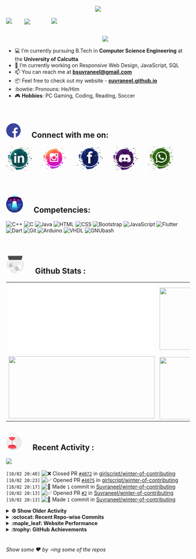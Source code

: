 <!--
[![Header](https://raw.githubusercontent.com/Suvraneel/Suvraneel/master/res/Github%20readme%20Header.png "Portfolio Website")]
(https://suvraneel.github.io/)
-->
<p align="center">
<img src="https://profile-counter.glitch.me/{Suvraneel}/count.svg"></p>

<p>
  <a href=https://open.spotify.com/user/4bio4arq8izb9sba4ly6al54v>
   <img align="right" src="https://spotify-diablo.vercel.app/api/spotify" height=auto width="380">
  </a>
  <img align="center" src="https://readme-typing-svg.herokuapp.com?font=Playfair+Display&color=F70000&size=30&center=true&vCenter=true&multiline=true&weight=100&height=100&width=220&lines=Hey+there%2C;I'm+Suvraneel+!">
  <img align="left" src="https://media.tenor.com/images/043986fe5f470eeb6d86515e6cda30fe/tenor.gif" width="50">
</p>
<br>
<a href="https://suvraneel.github.io" target="_blank"><img align='right' src="https://raw.githubusercontent.com/Suvraneel/Suvraneel/master/res/readme_banner.gif" width="240" height="auto"></a>
<br>

- :computer: I’m currently pursuing B.Tech in **Computer Science Engineering** at the **University of Calcutta**
- :crystal_ball: I’m currently working on Responsive Web Design, JavaScript, SQL
- :mailbox: You can reach me at **bsuvraneel@gmail.com**
- :package: Feel free to check out my website - [**suvraneel.github.io**](https://suvraneel.github.io/)
- :bowtie: Pronouns: He/Him
- :video_game: **Hobbies**: PC Gaming, Coding, Reading, Soccer

<br>
<h2 align=left>
<img src="https://raw.githubusercontent.com/Suvraneel/Suvraneel/master/res/social.gif" height="40" width= auto>
&nbsp;&nbsp;&nbsp;&nbsp;
Connect with me on:
<br></h2>

<p>
<a href="https://www.linkedin.com/in/suvraneel-bhuin" target="_blank">
<img src="https://raw.githubusercontent.com/Suvraneel/Suvraneel/master/res/in.png" height="70" width= auto></a>
&nbsp;&nbsp;&nbsp;&nbsp;&nbsp;
<a href="https://www.instagram.com/el_diablo_suvraneel" target="_blank">
<img src="https://github.com/Suvraneel/Suvraneel/blob/master/res/ig.png" height="70" width= auto></a>
&nbsp;&nbsp;&nbsp;&nbsp;&nbsp;
<!--<a href="https://github.com/Suvraneel" target="_blank">
<img src="https://raw.githubusercontent.com/Suvraneel/Suvraneel/master/res/github.png" height="35" width= auto></a>
&nbsp;&nbsp;&nbsp;&nbsp;&nbsp;-->
<a href="https://www.facebook.com/suvraneel.bhuin" target="_blank">
<img src="https://raw.githubusercontent.com/Suvraneel/Suvraneel/master/res/fb.png" height="70" width= auto></a>
&nbsp;&nbsp;&nbsp;&nbsp;&nbsp;
<a href="https://discord.com/users/851345743935045652/" id="discord">
<img src="https://raw.githubusercontent.com/Suvraneel/Suvraneel/master/res/dc.jpg" height="70" width= auto></a>
&nbsp;&nbsp;&nbsp;&nbsp;&nbsp;
<a href="https://api.whatsapp.com/send?phone=917001967224&text=Hi!%20Suvraneel!!" id="whatsapp">
<img src="https://raw.githubusercontent.com/Suvraneel/Suvraneel/master/res/wp.png" height="70" width= auto></a>
</p>

<!-- Attribution: "Icon made by Freepik from www.flaticon.com"-->
<!--
- **Gmail**: &nbsp;&nbsp;&nbsp;&nbsp;&nbsp;&nbsp;&nbsp;&nbsp;&nbsp;&nbsp;&nbsp;&nbsp; bsuvraneel@gmail.com
- **LinkedIn**: &nbsp;&nbsp;&nbsp;&nbsp;&nbsp;&nbsp;&nbsp;&nbsp; https://www.linkedin.com/in/suvraneel-bhuin/
- **Facebook**: &nbsp;&nbsp;&nbsp;&nbsp;&nbsp;&nbsp; https://www.facebook.com/suvraneel.bhuin
- **Instagram**: &nbsp;&nbsp;&nbsp;&nbsp;&nbsp; https://www.instagram.com/el_diablo_suvraneel
- **Discord**: &nbsp;&nbsp;&nbsp;&nbsp;&nbsp;&nbsp;&nbsp;&nbsp;&nbsp; https://discord.com/users/851345743935045652/
- **WhatsApp**: &nbsp;&nbsp;&nbsp; [+91 7001967224](https://api.whatsapp.com/send?phone=917001967224&text=Hi!%20Suvraneel!!)
-->

<br>
<h2 align=left>
<img src="https://raw.githubusercontent.com/Suvraneel/Suvraneel/master/res/ufo.gif" height="50" width= auto>
&nbsp;&nbsp;&nbsp;&nbsp;
Competencies:
<br></h2>

![C++](https://img.shields.io/badge/CPP-blue?style=for-the-badge&logo=cplusplus&labelColor=006199)
![C](https://img.shields.io/badge/C-black?style=for-the-badge&logo=c&labelColor=black&color=404040)
![Java](https://img.shields.io/badge/Java-orange?style=for-the-badge&logo=java&labelColor=e65c00&color=FE7D37)
![HTML](https://img.shields.io/badge/HTML5-black?style=for-the-badge&logo=html5&labelColor=black&color=red)
![CSS](https://img.shields.io/badge/CSS3-blue?style=for-the-badge&logo=css3&labelColor=006199)
![Bootstrap](https://img.shields.io/badge/Bootstrap-purple?style=for-the-badge&logo=bootstrap&labelColor=black&color=7952B3)
![JavaScript](https://img.shields.io/badge/Javascript-yellow?style=for-the-badge&logo=javascript&labelColor=black&color=DFA200)
![Flutter](https://img.shields.io/badge/Flutter-blue?style=for-the-badge&logo=flutter&labelColor=0a97c2&color=0dbdf2)
![Dart](https://img.shields.io/badge/Dart-blue?style=for-the-badge&logo=dart&labelColor=1f7a7a&color=2eb8b8)
![Git](https://img.shields.io/badge/Git-red?style=for-the-badge&logo=git&labelColor=black&color=red)
![Arduino](https://img.shields.io/badge/Arduino-blue?style=for-the-badge&logo=arduino&labelColor=black&color=00979D)
![VHDL](https://img.shields.io/badge/VHDL-red?style=for-the-badge&logo=xilinx&labelColor=cc0000&color=ff4d4d)
![GNUbash](https://img.shields.io/badge/GNU_Bash-blue?style=for-the-badge&logo=gnubash&labelColor=black&color=4EAA25)

<br>
<h2 align=left>
<img src="https://raw.githubusercontent.com/Suvraneel/Suvraneel/master/res/laptop.gif" height="50" width= auto>
&nbsp;&nbsp;&nbsp;&nbsp;
Github Stats :
<br></h2>

<table>
  <tr>
    <td align="center">
      <img alt="" width="400" src="https://github.com/Suvraneel/Suvraneel/blob/master/metrics.plugin.isocalendar.svg">
    </td>
    <td align="center">
        <img align="right" src ="https://github-readme-stats.vercel.app/api/top-langs/?username=suvraneel&layout=compact&hide_border=true&theme=vision-friendly-dark&langs_count=10&hide=jupyter%20notebook,tex,php" height="170px" width="360px">
    </td>
  </tr>
  <tr>
    <td align="center">
      <img alt="" width="400" src="https://github-readme-stats.vercel.app/api?username=suvraneel&show_icons=true&theme=vision-friendly-dark&hide_border=true" width="360px" height="170px" >
    </td>
    <td align="center">
        <img align="right" src ="https://github-readme-streak-stats.herokuapp.com?user=suvraneel&theme=vision-friendly-dark&hide_border=true" width="360px" height="170px">
    </td>
  </tr>
</table>

<!--
  <img align="left" src="https://github.com/lowlighter/lowlighter/blob/master/metrics.plugin.isocalendar.svg" width="300" height="180">
  <img align="right" src ="https://github-readme-stats.vercel.app/api/top-langs/?username=suvraneel&layout=compact&hide_border=true&theme=vision-friendly-dark&langs_count=10&hide=jupyter%20notebook,tex,php" width="300" height="180">
  <img align="left" src = "https://github-readme-stats.vercel.app/api?username=suvraneel&show_icons=true&theme=vision-friendly-dark&hide_border=true" width="300" height="180">
  <img align="right" src = "https://github-readme-streak-stats.herokuapp.com?user=suvraneel&theme=vision-friendly-dark&hide_border=true" width="300" height="180">
-->

<h2 align="left">
<img src="https://raw.githubusercontent.com/Suvraneel/Suvraneel/master/res/hourglass1.gif" height="50" width= auto>
&nbsp;&nbsp;&nbsp;&nbsp;
Recent Activity :
<br></h2>

<img src="https://activity-graph.herokuapp.com/graph?username=Suvraneel&bg_color=000000&line=ffb812&area=true&color=8135fc&hide_border=true&hide_title=true">

<!--START_SECTION:activity-->
`[10/02 20:40]` <img alt="❌" src="https://github.com/cheesits456/github-activity-readme/raw/master/icons/pr-close.png" align="top" height="18"> Closed PR [`#4072`](https://github.com//girlscript/winter-of-contributing/pull/4072 'Update: Code highlighting') in [girlscript/winter-of-contributing](https://github.com/girlscript/winter-of-contributing)  
`[10/02 20:23]` <img alt="✅" src="https://github.com/cheesits456/github-activity-readme/raw/master/icons/pr-open.png" align="top" height="18"> Opened PR [`#4075`](https://github.com//girlscript/winter-of-contributing/pull/4075 'HacktoberFest is here...') in [girlscript/winter-of-contributing](https://github.com/girlscript/winter-of-contributing)  
`[10/02 20:17]` <img alt="📝" src="https://github.com/cheesits456/github-activity-readme/raw/master/icons/commit.png" align="top" height="18"> Made `1` commit in [Suvraneel/winter-of-contributing](https://github.com/Suvraneel/winter-of-contributing)  
`[10/02 20:13]` <img alt="✅" src="https://github.com/cheesits456/github-activity-readme/raw/master/icons/pr-open.png" align="top" height="18"> Opened PR [`#2`](https://github.com//Suvraneel/winter-of-contributing/pull/2 'Update readme.md') in [Suvraneel/winter-of-contributing](https://github.com/Suvraneel/winter-of-contributing)  
`[10/02 20:13]` <img alt="📝" src="https://github.com/cheesits456/github-activity-readme/raw/master/icons/commit.png" align="top" height="18"> Made `1` commit in [Suvraneel/winter-of-contributing](https://github.com/Suvraneel/winter-of-contributing)  

<details><summary><b> ⚙️ Show Older Activity</b></summary>

`[10/02 20:13]` <img alt="📂" src="https://github.com/cheesits456/github-activity-readme/raw/master/icons/create-branch.png" align="top" height="18"> Created branch [`new`](https://github.com/Suvraneel/winter-of-contributing/tree/new) in [Suvraneel/winter-of-contributing](https://github.com/Suvraneel/winter-of-contributing)  
`[10/02 20:10]` <img alt="📝" src="https://github.com/cheesits456/github-activity-readme/raw/master/icons/commit.png" align="top" height="18"> Made `346` commits in [Suvraneel/winter-of-contributing](https://github.com/Suvraneel/winter-of-contributing)  
`[10/02 19:28]` <img alt="🔍" src="https://github.com/cheesits456/github-activity-readme/raw/master/icons/review.png" align="top" height="18"> Reviewed [`#2680`](https://github.com//girlscript/winter-of-contributing/pull/2680 'C_cpp: Dynamic memory allocation') in [girlscript/winter-of-contributing](https://github.com/girlscript/winter-of-contributing)  
`[10/02 19:28]` <img alt="🔍" src="https://github.com/cheesits456/github-activity-readme/raw/master/icons/review.png" align="top" height="18"> Reviewed [`#2680`](https://github.com//girlscript/winter-of-contributing/pull/2680 'C_cpp: Dynamic memory allocation') in [girlscript/winter-of-contributing](https://github.com/girlscript/winter-of-contributing)  
`[10/02 16:41]` <img alt="📝" src="https://github.com/cheesits456/github-activity-readme/raw/master/icons/commit.png" align="top" height="18"> Made `35` commits in [girlscript/winter-of-contributing](https://github.com/girlscript/winter-of-contributing)  
`[10/02 16:41]` <img alt="🎉" src="https://github.com/cheesits456/github-activity-readme/raw/master/icons/merge.png" align="top" height="18"> Merged PR [`#2073`](https://github.com//girlscript/winter-of-contributing/pull/2073 'Stack NGR problem') in [girlscript/winter-of-contributing](https://github.com/girlscript/winter-of-contributing)  
`[10/02 16:41]` <img alt="🗣" src="https://github.com/cheesits456/github-activity-readme/raw/master/icons/comment.png" align="top" height="18"> Commented on [`#2073`](https://github.com//girlscript/winter-of-contributing/issues/2073 'Stack NGR problem') in [girlscript/winter-of-contributing](https://github.com/girlscript/winter-of-contributing)  
`[10/02 16:40]` <img alt="📝" src="https://github.com/cheesits456/github-activity-readme/raw/master/icons/commit.png" align="top" height="18"> Made `1` commit in [keshav12122000/winter-of-contributing](https://github.com/keshav12122000/winter-of-contributing)  
`[10/02 16:09]` <img alt="📝" src="https://github.com/cheesits456/github-activity-readme/raw/master/icons/commit.png" align="top" height="18"> Made `4` commits in [girlscript/winter-of-contributing](https://github.com/girlscript/winter-of-contributing)  
`[10/02 16:09]` <img alt="🎉" src="https://github.com/cheesits456/github-activity-readme/raw/master/icons/merge.png" align="top" height="18"> Merged PR [`#4027`](https://github.com//girlscript/winter-of-contributing/pull/4027 'C_CPP : Encryption and Decryption in C++') in [girlscript/winter-of-contributing](https://github.com/girlscript/winter-of-contributing)  
`[10/02 16:09]` <img alt="🗣" src="https://github.com/cheesits456/github-activity-readme/raw/master/icons/comment.png" align="top" height="18"> Commented on [`#4027`](https://github.com//girlscript/winter-of-contributing/issues/4027 'C_CPP : Encryption and Decryption in C++') in [girlscript/winter-of-contributing](https://github.com/girlscript/winter-of-contributing)  
`[10/02 16:03]` <img alt="🗣" src="https://github.com/cheesits456/github-activity-readme/raw/master/icons/comment.png" align="top" height="18"> Commented on [`#3877`](https://github.com//girlscript/winter-of-contributing/issues/3877 'C/CPP  : Nested Loops documentation') in [girlscript/winter-of-contributing](https://github.com/girlscript/winter-of-contributing)  
`[10/02 16:02]` <img alt="🔍" src="https://github.com/cheesits456/github-activity-readme/raw/master/icons/review.png" align="top" height="18"> Reviewed [`#3877`](https://github.com//girlscript/winter-of-contributing/pull/3877 'C/CPP  : Nested Loops documentation') in [girlscript/winter-of-contributing](https://github.com/girlscript/winter-of-contributing)  
`[10/02 15:56]` <img alt="🎉" src="https://github.com/cheesits456/github-activity-readme/raw/master/icons/merge.png" align="top" height="18"> Merged PR [`#3769`](https://github.com//girlscript/winter-of-contributing/pull/3769 'Reverse the Singly Linked List') in [girlscript/winter-of-contributing](https://github.com/girlscript/winter-of-contributing)  
`[10/02 15:56]` <img alt="📝" src="https://github.com/cheesits456/github-activity-readme/raw/master/icons/commit.png" align="top" height="18"> Made `10` commits in [girlscript/winter-of-contributing](https://github.com/girlscript/winter-of-contributing)  
`[10/02 15:56]` <img alt="🗣" src="https://github.com/cheesits456/github-activity-readme/raw/master/icons/comment.png" align="top" height="18"> Commented on [`#3769`](https://github.com//girlscript/winter-of-contributing/issues/3769 'Reverse the Singly Linked List') in [girlscript/winter-of-contributing](https://github.com/girlscript/winter-of-contributing)  
`[10/02 15:51]` <img alt="🔍" src="https://github.com/cheesits456/github-activity-readme/raw/master/icons/review.png" align="top" height="18"> Reviewed [`#3769`](https://github.com//girlscript/winter-of-contributing/pull/3769 'Reverse the Singly Linked List') in [girlscript/winter-of-contributing](https://github.com/girlscript/winter-of-contributing)  
`[10/02 15:51]` <img alt="🔍" src="https://github.com/cheesits456/github-activity-readme/raw/master/icons/review.png" align="top" height="18"> Reviewed [`#3769`](https://github.com//girlscript/winter-of-contributing/pull/3769 'Reverse the Singly Linked List') in [girlscript/winter-of-contributing](https://github.com/girlscript/winter-of-contributing)  
`[10/02 15:47]` <img alt="🗣" src="https://github.com/cheesits456/github-activity-readme/raw/master/icons/comment.png" align="top" height="18"> Commented on [`#3977`](https://github.com//girlscript/winter-of-contributing/issues/3977 'C/cpp') in [girlscript/winter-of-contributing](https://github.com/girlscript/winter-of-contributing)  
`[10/02 15:43]` <img alt="🗣" src="https://github.com/cheesits456/github-activity-readme/raw/master/icons/comment.png" align="top" height="18"> Commented on [`#2073`](https://github.com//girlscript/winter-of-contributing/issues/2073 'Stack NGR problem') in [girlscript/winter-of-contributing](https://github.com/girlscript/winter-of-contributing)  
`[10/02 15:39]` <img alt="📝" src="https://github.com/cheesits456/github-activity-readme/raw/master/icons/commit.png" align="top" height="18"> Made `10` commits in [keshav12122000/winter-of-contributing](https://github.com/keshav12122000/winter-of-contributing)  
`[10/02 14:36]` <img alt="❌" src="https://github.com/cheesits456/github-activity-readme/raw/master/icons/pr-close.png" align="top" height="18"> Closed PR [`#3989`](https://github.com//girlscript/winter-of-contributing/pull/3989 'Added binary search documentation') in [girlscript/winter-of-contributing](https://github.com/girlscript/winter-of-contributing)  
`[10/02 14:33]` <img alt="🗣" src="https://github.com/cheesits456/github-activity-readme/raw/master/icons/comment.png" align="top" height="18"> Commented on [`#3993`](https://github.com//girlscript/winter-of-contributing/issues/3993 'Vectors_cpp') in [girlscript/winter-of-contributing](https://github.com/girlscript/winter-of-contributing)  
`[10/02 14:33]` <img alt="❌" src="https://github.com/cheesits456/github-activity-readme/raw/master/icons/pr-close.png" align="top" height="18"> Closed PR [`#3993`](https://github.com//girlscript/winter-of-contributing/pull/3993 'Vectors_cpp') in [girlscript/winter-of-contributing](https://github.com/girlscript/winter-of-contributing)  
`[10/02 14:26]` <img alt="🗣" src="https://github.com/cheesits456/github-activity-readme/raw/master/icons/comment.png" align="top" height="18"> Commented on [`#3841`](https://github.com//girlscript/winter-of-contributing/issues/3841 'Introduction to Operating System ') in [girlscript/winter-of-contributing](https://github.com/girlscript/winter-of-contributing)  
`[10/02 14:25]` <img alt="🔍" src="https://github.com/cheesits456/github-activity-readme/raw/master/icons/review.png" align="top" height="18"> Reviewed [`#3841`](https://github.com//girlscript/winter-of-contributing/pull/3841 'Introduction to Operating System ') in [girlscript/winter-of-contributing](https://github.com/girlscript/winter-of-contributing)  
`[10/02 14:25]` <img alt="🔍" src="https://github.com/cheesits456/github-activity-readme/raw/master/icons/review.png" align="top" height="18"> Reviewed [`#3841`](https://github.com//girlscript/winter-of-contributing/pull/3841 'Introduction to Operating System ') in [girlscript/winter-of-contributing](https://github.com/girlscript/winter-of-contributing)  
`[10/02 13:19]` <img alt="🗣" src="https://github.com/cheesits456/github-activity-readme/raw/master/icons/comment.png" align="top" height="18"> Commented on [`#3841`](https://github.com//girlscript/winter-of-contributing/issues/3841 'Introduction to Operating System ') in [girlscript/winter-of-contributing](https://github.com/girlscript/winter-of-contributing)  
`[10/02 13:10]` <img alt="📝" src="https://github.com/cheesits456/github-activity-readme/raw/master/icons/commit.png" align="top" height="18"> Made `1` commit in [girlscript/winter-of-contributing](https://github.com/girlscript/winter-of-contributing)  
`[10/02 13:00]` <img alt="🔍" src="https://github.com/cheesits456/github-activity-readme/raw/master/icons/review.png" align="top" height="18"> Reviewed [`#3933`](https://github.com//girlscript/winter-of-contributing/pull/3933 'Create Maximum_Subarray_Problem.md') in [girlscript/winter-of-contributing](https://github.com/girlscript/winter-of-contributing)  
`[10/02 12:58]` <img alt="🔍" src="https://github.com/cheesits456/github-activity-readme/raw/master/icons/review.png" align="top" height="18"> Reviewed [`#3933`](https://github.com//girlscript/winter-of-contributing/pull/3933 'Create Maximum_Subarray_Problem.md') in [girlscript/winter-of-contributing](https://github.com/girlscript/winter-of-contributing)  
`[10/02 12:57]` <img alt="📝" src="https://github.com/cheesits456/github-activity-readme/raw/master/icons/commit.png" align="top" height="18"> Made `1` commit in [twi05/winter-of-contributing](https://github.com/twi05/winter-of-contributing)  
`[10/02 11:23]` <img alt="🔍" src="https://github.com/cheesits456/github-activity-readme/raw/master/icons/review.png" align="top" height="18"> Reviewed [`#3926`](https://github.com//girlscript/winter-of-contributing/pull/3926 'C_CPP: File Management/Handling') in [girlscript/winter-of-contributing](https://github.com/girlscript/winter-of-contributing)  
`[10/02 11:23]` <img alt="🔍" src="https://github.com/cheesits456/github-activity-readme/raw/master/icons/review.png" align="top" height="18"> Reviewed [`#3926`](https://github.com//girlscript/winter-of-contributing/pull/3926 'C_CPP: File Management/Handling') in [girlscript/winter-of-contributing](https://github.com/girlscript/winter-of-contributing)  
`[10/02 11:16]` <img alt="🔍" src="https://github.com/cheesits456/github-activity-readme/raw/master/icons/review.png" align="top" height="18"> Reviewed [`#3767`](https://github.com//girlscript/winter-of-contributing/pull/3767 'C/CPP : Implementation of stack using queue') in [girlscript/winter-of-contributing](https://github.com/girlscript/winter-of-contributing)  
`[10/02 11:16]` <img alt="🔍" src="https://github.com/cheesits456/github-activity-readme/raw/master/icons/review.png" align="top" height="18"> Reviewed [`#3767`](https://github.com//girlscript/winter-of-contributing/pull/3767 'C/CPP : Implementation of stack using queue') in [girlscript/winter-of-contributing](https://github.com/girlscript/winter-of-contributing)  
`[10/02 11:16]` <img alt="🔍" src="https://github.com/cheesits456/github-activity-readme/raw/master/icons/review.png" align="top" height="18"> Reviewed [`#3767`](https://github.com//girlscript/winter-of-contributing/pull/3767 'C/CPP : Implementation of stack using queue') in [girlscript/winter-of-contributing](https://github.com/girlscript/winter-of-contributing)  
`[10/02 11:15]` <img alt="🔍" src="https://github.com/cheesits456/github-activity-readme/raw/master/icons/review.png" align="top" height="18"> Reviewed [`#3767`](https://github.com//girlscript/winter-of-contributing/pull/3767 'C/CPP : Implementation of stack using queue') in [girlscript/winter-of-contributing](https://github.com/girlscript/winter-of-contributing)  
`[10/02 11:15]` <img alt="🔍" src="https://github.com/cheesits456/github-activity-readme/raw/master/icons/review.png" align="top" height="18"> Reviewed [`#3767`](https://github.com//girlscript/winter-of-contributing/pull/3767 'C/CPP : Implementation of stack using queue') in [girlscript/winter-of-contributing](https://github.com/girlscript/winter-of-contributing)  
`[10/02 11:12]` <img alt="🗣" src="https://github.com/cheesits456/github-activity-readme/raw/master/icons/comment.png" align="top" height="18"> Commented on [`#3399`](https://github.com//girlscript/winter-of-contributing/issues/3399 ' Simple ATM Bank in C') in [girlscript/winter-of-contributing](https://github.com/girlscript/winter-of-contributing)  
`[10/02 11:07]` <img alt="📝" src="https://github.com/cheesits456/github-activity-readme/raw/master/icons/commit.png" align="top" height="18"> Made `3` commits in [girlscript/winter-of-contributing](https://github.com/girlscript/winter-of-contributing)  
`[10/02 11:07]` <img alt="🎉" src="https://github.com/cheesits456/github-activity-readme/raw/master/icons/merge.png" align="top" height="18"> Merged PR [`#3412`](https://github.com//girlscript/winter-of-contributing/pull/3412 'SUPERBALL GAME IN C') in [girlscript/winter-of-contributing](https://github.com/girlscript/winter-of-contributing)  
`[10/02 11:07]` <img alt="🗣" src="https://github.com/cheesits456/github-activity-readme/raw/master/icons/comment.png" align="top" height="18"> Commented on [`#3412`](https://github.com//girlscript/winter-of-contributing/issues/3412 'SUPERBALL GAME IN C') in [girlscript/winter-of-contributing](https://github.com/girlscript/winter-of-contributing)  
`[10/02 11:03]` <img alt="🔍" src="https://github.com/cheesits456/github-activity-readme/raw/master/icons/review.png" align="top" height="18"> Reviewed [`#3923`](https://github.com//girlscript/winter-of-contributing/pull/3923 'C_CPP: Introduction to C') in [girlscript/winter-of-contributing](https://github.com/girlscript/winter-of-contributing)  
`[10/02 11:02]` <img alt="🔍" src="https://github.com/cheesits456/github-activity-readme/raw/master/icons/review.png" align="top" height="18"> Reviewed [`#3923`](https://github.com//girlscript/winter-of-contributing/pull/3923 'C_CPP: Introduction to C') in [girlscript/winter-of-contributing](https://github.com/girlscript/winter-of-contributing)  
`[10/02 11:02]` <img alt="🔍" src="https://github.com/cheesits456/github-activity-readme/raw/master/icons/review.png" align="top" height="18"> Reviewed [`#3923`](https://github.com//girlscript/winter-of-contributing/pull/3923 'C_CPP: Introduction to C') in [girlscript/winter-of-contributing](https://github.com/girlscript/winter-of-contributing)  
`[10/02 11:00]` <img alt="📝" src="https://github.com/cheesits456/github-activity-readme/raw/master/icons/commit.png" align="top" height="18"> Made `1` commit in [girlscript/winter-of-contributing](https://github.com/girlscript/winter-of-contributing)  
`[10/02 10:52]` <img alt="🔍" src="https://github.com/cheesits456/github-activity-readme/raw/master/icons/review.png" align="top" height="18"> Reviewed [`#2073`](https://github.com//girlscript/winter-of-contributing/pull/2073 'Stack NGR problem') in [girlscript/winter-of-contributing](https://github.com/girlscript/winter-of-contributing)  
`[10/02 10:52]` <img alt="🔍" src="https://github.com/cheesits456/github-activity-readme/raw/master/icons/review.png" align="top" height="18"> Reviewed [`#2073`](https://github.com//girlscript/winter-of-contributing/pull/2073 'Stack NGR problem') in [girlscript/winter-of-contributing](https://github.com/girlscript/winter-of-contributing)  
`[10/01 17:50]` <img alt="❗️" src="https://github.com/cheesits456/github-activity-readme/raw/master/icons/issue.png" align="top" height="18"> Closed issue [`#3787`](https://github.com//girlscript/winter-of-contributing/issues/3787 'C/CPP  Merge Sort ') in [girlscript/winter-of-contributing](https://github.com/girlscript/winter-of-contributing)  
`[10/01 17:50]` <img alt="🗣" src="https://github.com/cheesits456/github-activity-readme/raw/master/icons/comment.png" align="top" height="18"> Commented on [`#3787`](https://github.com//girlscript/winter-of-contributing/issues/3787 'C/CPP  Merge Sort ') in [girlscript/winter-of-contributing](https://github.com/girlscript/winter-of-contributing)  
`[10/01 15:18]` <img alt="❗️" src="https://github.com/cheesits456/github-activity-readme/raw/master/icons/issue.png" align="top" height="18"> Opened issue [`#3856`](https://github.com//girlscript/winter-of-contributing/issues/3856 'C_CPP Operating System - Page Replacement Algorithms') in [girlscript/winter-of-contributing](https://github.com/girlscript/winter-of-contributing)  
`[10/01 15:15]` <img alt="❗️" src="https://github.com/cheesits456/github-activity-readme/raw/master/icons/issue.png" align="top" height="18"> Opened issue [`#3855`](https://github.com//girlscript/winter-of-contributing/issues/3855 'C_CPP_Operating System- CPU Scheduling Algorithms') in [girlscript/winter-of-contributing](https://github.com/girlscript/winter-of-contributing)  
`[10/01 13:44]` <img alt="❌" src="https://github.com/cheesits456/github-activity-readme/raw/master/icons/pr-close.png" align="top" height="18"> Closed PR [`#2069`](https://github.com//girlscript/winter-of-contributing/pull/2069 'Add files via upload') in [girlscript/winter-of-contributing](https://github.com/girlscript/winter-of-contributing)  
`[10/01 09:47]` <img alt="❗️" src="https://github.com/cheesits456/github-activity-readme/raw/master/icons/issue.png" align="top" height="18"> Closed issue [`#3690`](https://github.com//girlscript/winter-of-contributing/issues/3690 'Heap Sort ') in [girlscript/winter-of-contributing](https://github.com/girlscript/winter-of-contributing)  
`[10/01 09:47]` <img alt="🗣" src="https://github.com/cheesits456/github-activity-readme/raw/master/icons/comment.png" align="top" height="18"> Commented on [`#3690`](https://github.com//girlscript/winter-of-contributing/issues/3690 'Heap Sort ') in [girlscript/winter-of-contributing](https://github.com/girlscript/winter-of-contributing)  
`[10/01 07:30]` <img alt="❌" src="https://github.com/cheesits456/github-activity-readme/raw/master/icons/pr-close.png" align="top" height="18"> Closed PR [`#3782`](https://github.com//girlscript/winter-of-contributing/pull/3782 'Added a BINARY SEARCH file') in [girlscript/winter-of-contributing](https://github.com/girlscript/winter-of-contributing)  
`[10/01 07:30]` <img alt="❗️" src="https://github.com/cheesits456/github-activity-readme/raw/master/icons/issue.png" align="top" height="18"> Closed issue [`#3781`](https://github.com//girlscript/winter-of-contributing/issues/3781 'BINARY SEARCH ') in [girlscript/winter-of-contributing](https://github.com/girlscript/winter-of-contributing)  
`[10/01 07:28]` <img alt="🗣" src="https://github.com/cheesits456/github-activity-readme/raw/master/icons/comment.png" align="top" height="18"> Commented on [`#1145`](https://github.com//girlscript/winter-of-contributing/issues/1145 'C_CPP : Linear and Binary Search Documentation') in [girlscript/winter-of-contributing](https://github.com/girlscript/winter-of-contributing)  
`[10/01 02:59]` <img alt="🔍" src="https://github.com/cheesits456/github-activity-readme/raw/master/icons/review.png" align="top" height="18"> Reviewed [`#16`](https://github.com//girlscript/winter-of-contributing/pull/16 'docs: embedded banner in README.md') in [girlscript/winter-of-contributing](https://github.com/girlscript/winter-of-contributing)  
`[09/30 14:32]` <img alt="🗣" src="https://github.com/cheesits456/github-activity-readme/raw/master/icons/comment.png" align="top" height="18"> Commented on [`#3394`](https://github.com//girlscript/winter-of-contributing/issues/3394 'INPUT AND OUTPUT OPERATIONS IN C') in [girlscript/winter-of-contributing](https://github.com/girlscript/winter-of-contributing)  
`[09/30 14:32]` <img alt="📝" src="https://github.com/cheesits456/github-activity-readme/raw/master/icons/commit.png" align="top" height="18"> Made `3` commits in [girlscript/winter-of-contributing](https://github.com/girlscript/winter-of-contributing)  
`[09/30 14:32]` <img alt="🎉" src="https://github.com/cheesits456/github-activity-readme/raw/master/icons/merge.png" align="top" height="18"> Merged PR [`#3394`](https://github.com//girlscript/winter-of-contributing/pull/3394 'INPUT AND OUTPUT OPERATIONS IN C') in [girlscript/winter-of-contributing](https://github.com/girlscript/winter-of-contributing)  
`[09/30 14:27]` <img alt="📝" src="https://github.com/cheesits456/github-activity-readme/raw/master/icons/commit.png" align="top" height="18"> Made `7` commits in [girlscript/winter-of-contributing](https://github.com/girlscript/winter-of-contributing)  
`[09/30 14:27]` <img alt="🎉" src="https://github.com/cheesits456/github-activity-readme/raw/master/icons/merge.png" align="top" height="18"> Merged PR [`#3396`](https://github.com//girlscript/winter-of-contributing/pull/3396 'Algorithms and Flowcharts In C.md') in [girlscript/winter-of-contributing](https://github.com/girlscript/winter-of-contributing)  
`[09/30 14:26]` <img alt="📝" src="https://github.com/cheesits456/github-activity-readme/raw/master/icons/commit.png" align="top" height="18"> Made `4` commits in [ikavyajain/winter-of-contributing](https://github.com/ikavyajain/winter-of-contributing)  
`[09/30 14:02]` <img alt="🗣" src="https://github.com/cheesits456/github-activity-readme/raw/master/icons/comment.png" align="top" height="18"> Commented on [`#2737`](https://github.com//girlscript/winter-of-contributing/issues/2737 'Stack_Using_STL') in [girlscript/winter-of-contributing](https://github.com/girlscript/winter-of-contributing)  
`[09/30 14:02]` <img alt="🎉" src="https://github.com/cheesits456/github-activity-readme/raw/master/icons/merge.png" align="top" height="18"> Merged PR [`#2737`](https://github.com//girlscript/winter-of-contributing/pull/2737 'Stack_Using_STL') in [girlscript/winter-of-contributing](https://github.com/girlscript/winter-of-contributing)  
`[09/30 14:02]` <img alt="📝" src="https://github.com/cheesits456/github-activity-readme/raw/master/icons/commit.png" align="top" height="18"> Made `13` commits in [girlscript/winter-of-contributing](https://github.com/girlscript/winter-of-contributing)  
`[09/30 13:22]` <img alt="❗️" src="https://github.com/cheesits456/github-activity-readme/raw/master/icons/issue.png" align="top" height="18"> Closed issue [`#3695`](https://github.com//girlscript/winter-of-contributing/issues/3695 'Creating ') in [girlscript/winter-of-contributing](https://github.com/girlscript/winter-of-contributing)  
`[09/30 13:21]` <img alt="❗️" src="https://github.com/cheesits456/github-activity-readme/raw/master/icons/issue.png" align="top" height="18"> Closed issue [`#3696`](https://github.com//girlscript/winter-of-contributing/issues/3696 'Sample title') in [girlscript/winter-of-contributing](https://github.com/girlscript/winter-of-contributing)  
`[09/30 13:21]` <img alt="❗️" src="https://github.com/cheesits456/github-activity-readme/raw/master/icons/issue.png" align="top" height="18"> Opened issue [`#3696`](https://github.com//girlscript/winter-of-contributing/issues/3696 'Sample title') in [girlscript/winter-of-contributing](https://github.com/girlscript/winter-of-contributing)  
`[09/30 13:19]` <img alt="✅" src="https://github.com/cheesits456/github-activity-readme/raw/master/icons/pr-open.png" align="top" height="18"> Opened PR [`#1`](https://github.com//Saviour1001/Greeting-action/pull/1 'Fix Issue message input not found') in [Saviour1001/Greeting-action](https://github.com/Saviour1001/Greeting-action)  
`[09/30 13:18]` <img alt="✅" src="https://github.com/cheesits456/github-activity-readme/raw/master/icons/pr-open.png" align="top" height="18"> Opened PR [`#148`](https://github.com//Suvraneel/Automated-assign-labeler/pull/148 'Create testFile.txt') in [Suvraneel/Automated-assign-labeler](https://github.com/Suvraneel/Automated-assign-labeler)  
`[09/30 13:18]` <img alt="🗣" src="https://github.com/cheesits456/github-activity-readme/raw/master/icons/comment.png" align="top" height="18"> Commented on [`#147`](https://github.com//Suvraneel/Automated-assign-labeler/issues/147 '[Create New Issue]: ') in [Suvraneel/Automated-assign-labeler](https://github.com/Suvraneel/Automated-assign-labeler)  
`[09/30 13:17]` <img alt="❗️" src="https://github.com/cheesits456/github-activity-readme/raw/master/icons/issue.png" align="top" height="18"> Opened issue [`#147`](https://github.com//Suvraneel/Automated-assign-labeler/issues/147 '[Create New Issue]: ') in [Suvraneel/Automated-assign-labeler](https://github.com/Suvraneel/Automated-assign-labeler)  
`[09/30 13:16]` <img alt="📝" src="https://github.com/cheesits456/github-activity-readme/raw/master/icons/commit.png" align="top" height="18"> Made `1` commit in [Suvraneel/Automated-assign-labeler](https://github.com/Suvraneel/Automated-assign-labeler)  
`[09/30 13:15]` <img alt="📝" src="https://github.com/cheesits456/github-activity-readme/raw/master/icons/commit.png" align="top" height="18"> Made `3` commits in [Suvraneel/Greeting-action](https://github.com/Suvraneel/Greeting-action)  
`[09/30 13:10]` <img alt="🍴" src="https://github.com/cheesits456/github-activity-readme/raw/master/icons/fork.png" align="top" height="18"> Forked [Saviour1001/Greeting-action](https://github.com/Saviour1001/Greeting-action) to [Suvraneel/Greeting-action](https://github.com/Suvraneel/Greeting-action)  
`[09/30 11:03]` <img alt="📝" src="https://github.com/cheesits456/github-activity-readme/raw/master/icons/commit.png" align="top" height="18"> Made `1` commit in [girlscript/winter-of-contributing](https://github.com/girlscript/winter-of-contributing)  
`[09/30 11:03]` <img alt="❌" src="https://github.com/cheesits456/github-activity-readme/raw/master/icons/pr-close.png" align="top" height="18"> Closed PR [`#3678`](https://github.com//girlscript/winter-of-contributing/pull/3678 'check for merge conflicts') in [girlscript/winter-of-contributing](https://github.com/girlscript/winter-of-contributing)  
`[09/30 11:01]` <img alt="📝" src="https://github.com/cheesits456/github-activity-readme/raw/master/icons/commit.png" align="top" height="18"> Made `1` commit in [girlscript/winter-of-contributing](https://github.com/girlscript/winter-of-contributing)  
`[09/30 10:58]` <img alt="✅" src="https://github.com/cheesits456/github-activity-readme/raw/master/icons/pr-open.png" align="top" height="18"> Opened PR [`#3678`](https://github.com//girlscript/winter-of-contributing/pull/3678 'check for merge conflicts') in [girlscript/winter-of-contributing](https://github.com/girlscript/winter-of-contributing)  
`[09/30 10:57]` <img alt="❌" src="https://github.com/cheesits456/github-activity-readme/raw/master/icons/pr-close.png" align="top" height="18"> Closed PR [`#3309`](https://github.com//girlscript/winter-of-contributing/pull/3309 'Array Reverse') in [girlscript/winter-of-contributing](https://github.com/girlscript/winter-of-contributing)  
`[09/30 10:57]` <img alt="🗣" src="https://github.com/cheesits456/github-activity-readme/raw/master/icons/comment.png" align="top" height="18"> Commented on [`#3309`](https://github.com//girlscript/winter-of-contributing/issues/3309 'Array Reverse') in [girlscript/winter-of-contributing](https://github.com/girlscript/winter-of-contributing)  
`[09/30 07:04]` <img alt="📝" src="https://github.com/cheesits456/github-activity-readme/raw/master/icons/commit.png" align="top" height="18"> Made `2` commits in [Suvraneel/winter-of-contributing](https://github.com/Suvraneel/winter-of-contributing)  
`[09/29 21:46]` <img alt="🗣" src="https://github.com/cheesits456/github-activity-readme/raw/master/icons/comment.png" align="top" height="18"> Commented on [`#3407`](https://github.com//girlscript/winter-of-contributing/issues/3407 'Added video tutorial link for single inheritance') in [girlscript/winter-of-contributing](https://github.com/girlscript/winter-of-contributing)  
`[09/29 21:43]` <img alt="📝" src="https://github.com/cheesits456/github-activity-readme/raw/master/icons/commit.png" align="top" height="18"> Made `11` commits in [girlscript/winter-of-contributing](https://github.com/girlscript/winter-of-contributing)  
`[09/29 21:43]` <img alt="🎉" src="https://github.com/cheesits456/github-activity-readme/raw/master/icons/merge.png" align="top" height="18"> Merged PR [`#3407`](https://github.com//girlscript/winter-of-contributing/pull/3407 'Added video tutorial link for single inheritance') in [girlscript/winter-of-contributing](https://github.com/girlscript/winter-of-contributing)  
`[09/29 21:43]` <img alt="🗣" src="https://github.com/cheesits456/github-activity-readme/raw/master/icons/comment.png" align="top" height="18"> Commented on [`#3407`](https://github.com//girlscript/winter-of-contributing/issues/3407 'Added video tutorial link for single inheritance') in [girlscript/winter-of-contributing](https://github.com/girlscript/winter-of-contributing)  
`[09/29 21:39]` <img alt="📝" src="https://github.com/cheesits456/github-activity-readme/raw/master/icons/commit.png" align="top" height="18"> Made `2` commits in [adityarajsahoo/winter-of-contributing](https://github.com/adityarajsahoo/winter-of-contributing)  
`[09/29 21:01]` <img alt="✅" src="https://github.com/cheesits456/github-activity-readme/raw/master/icons/pr-open.png" align="top" height="18"> Opened PR [`#3611`](https://github.com//girlscript/winter-of-contributing/pull/3611 'Optimised workflows & fixed illegal pathname characters') in [girlscript/winter-of-contributing](https://github.com/girlscript/winter-of-contributing)  
`[09/29 20:54]` <img alt="📝" src="https://github.com/cheesits456/github-activity-readme/raw/master/icons/commit.png" align="top" height="18"> Made `6` commits in [Suvraneel/winter-of-contributing](https://github.com/Suvraneel/winter-of-contributing)  
`[09/29 20:27]` <img alt="📝" src="https://github.com/cheesits456/github-activity-readme/raw/master/icons/commit.png" align="top" height="18"> Made `1` commit in [Suvraneel/Automated-assign-labeler](https://github.com/Suvraneel/Automated-assign-labeler)  
`[09/29 20:26]` <img alt="🗣" src="https://github.com/cheesits456/github-activity-readme/raw/master/icons/comment.png" align="top" height="18"> Commented on [`#65`](https://github.com//Suvraneel/Automated-assign-labeler/issues/65 'testing issue 1-3') in [Suvraneel/Automated-assign-labeler](https://github.com/Suvraneel/Automated-assign-labeler)  
`[09/29 20:26]` <img alt="📝" src="https://github.com/cheesits456/github-activity-readme/raw/master/icons/commit.png" align="top" height="18"> Made `1` commit in [Suvraneel/Automated-assign-labeler](https://github.com/Suvraneel/Automated-assign-labeler)  
`[09/29 20:17]` <img alt="📝" src="https://github.com/cheesits456/github-activity-readme/raw/master/icons/commit.png" align="top" height="18"> Made `1` commit in [Suvraneel/winter-of-contributing](https://github.com/Suvraneel/winter-of-contributing)  
`[09/29 20:07]` <img alt="🗣" src="https://github.com/cheesits456/github-activity-readme/raw/master/icons/comment.png" align="top" height="18"> Commented on [`#146`](https://github.com//Suvraneel/Automated-assign-labeler/issues/146 '[Create New Issue]: ') in [Suvraneel/Automated-assign-labeler](https://github.com/Suvraneel/Automated-assign-labeler)  
`[09/29 20:07]` <img alt="❗️" src="https://github.com/cheesits456/github-activity-readme/raw/master/icons/issue.png" align="top" height="18"> Opened issue [`#146`](https://github.com//Suvraneel/Automated-assign-labeler/issues/146 '[Create New Issue]: ') in [Suvraneel/Automated-assign-labeler](https://github.com/Suvraneel/Automated-assign-labeler)  
`[09/29 20:06]` <img alt="📝" src="https://github.com/cheesits456/github-activity-readme/raw/master/icons/commit.png" align="top" height="18"> Made `1` commit in [Suvraneel/Issue_Watcher](https://github.com/Suvraneel/Issue_Watcher)  
`[09/29 20:04]` <img alt="⭐" src="https://github.com/cheesits456/github-activity-readme/raw/master/icons/star.png" align="top" height="18"> Starred [actions/github-script](https://github.com/actions/github-script)  
`[09/29 20:00]` <img alt="🗣" src="https://github.com/cheesits456/github-activity-readme/raw/master/icons/comment.png" align="top" height="18"> Commented on [`#65`](https://github.com//Suvraneel/Automated-assign-labeler/issues/65 'testing issue 1-3') in [Suvraneel/Automated-assign-labeler](https://github.com/Suvraneel/Automated-assign-labeler)  
`[09/29 19:59]` <img alt="📝" src="https://github.com/cheesits456/github-activity-readme/raw/master/icons/commit.png" align="top" height="18"> Made `1` commit in [Suvraneel/Automated-assign-labeler](https://github.com/Suvraneel/Automated-assign-labeler)  
`[09/29 19:35]` <img alt="🗣" src="https://github.com/cheesits456/github-activity-readme/raw/master/icons/comment.png" align="top" height="18"> Commented on [`#142`](https://github.com//Suvraneel/Automated-assign-labeler/issues/142 '[Create New Issue]: ') in [Suvraneel/Automated-assign-labeler](https://github.com/Suvraneel/Automated-assign-labeler)  
`[09/29 19:33]` <img alt="🗣" src="https://github.com/cheesits456/github-activity-readme/raw/master/icons/comment.png" align="top" height="18"> Commented on [`#65`](https://github.com//Suvraneel/Automated-assign-labeler/issues/65 'testing issue 1-3') in [Suvraneel/Automated-assign-labeler](https://github.com/Suvraneel/Automated-assign-labeler)  
`[09/29 19:33]` <img alt="📝" src="https://github.com/cheesits456/github-activity-readme/raw/master/icons/commit.png" align="top" height="18"> Made `2` commits in [Suvraneel/Automated-assign-labeler](https://github.com/Suvraneel/Automated-assign-labeler)  
`[09/29 19:25]` <img alt="🗣" src="https://github.com/cheesits456/github-activity-readme/raw/master/icons/comment.png" align="top" height="18"> Commented on [`#65`](https://github.com//Suvraneel/Automated-assign-labeler/issues/65 'testing issue 1-3') in [Suvraneel/Automated-assign-labeler](https://github.com/Suvraneel/Automated-assign-labeler)  
`[09/29 19:24]` <img alt="📝" src="https://github.com/cheesits456/github-activity-readme/raw/master/icons/commit.png" align="top" height="18"> Made `1` commit in [Suvraneel/slash-assign-action](https://github.com/Suvraneel/slash-assign-action)  
`[09/29 19:08]` <img alt="🗣" src="https://github.com/cheesits456/github-activity-readme/raw/master/icons/comment.png" align="top" height="18"> Commented on [`#65`](https://github.com//Suvraneel/Automated-assign-labeler/issues/65 'testing issue 1-3') in [Suvraneel/Automated-assign-labeler](https://github.com/Suvraneel/Automated-assign-labeler)  
`[09/29 19:08]` <img alt="📝" src="https://github.com/cheesits456/github-activity-readme/raw/master/icons/commit.png" align="top" height="18"> Made `1` commit in [Suvraneel/slash-assign-action](https://github.com/Suvraneel/slash-assign-action)  
`[09/29 19:02]` <img alt="🗣" src="https://github.com/cheesits456/github-activity-readme/raw/master/icons/comment.png" align="top" height="18"> Commented on [`#65`](https://github.com//Suvraneel/Automated-assign-labeler/issues/65 'testing issue 1-3') in [Suvraneel/Automated-assign-labeler](https://github.com/Suvraneel/Automated-assign-labeler)  
`[09/29 19:01]` <img alt="📝" src="https://github.com/cheesits456/github-activity-readme/raw/master/icons/commit.png" align="top" height="18"> Made `2` commits in [Suvraneel/slash-assign-action](https://github.com/Suvraneel/slash-assign-action)  
`[09/29 13:08]` <img alt="📝" src="https://github.com/cheesits456/github-activity-readme/raw/master/icons/commit.png" align="top" height="18"> Made `1` commit in [Suvraneel/Automated-assign-labeler](https://github.com/Suvraneel/Automated-assign-labeler)  
`[09/29 13:05]` <img alt="🗣" src="https://github.com/cheesits456/github-activity-readme/raw/master/icons/comment.png" align="top" height="18"> Commented on [`#65`](https://github.com//Suvraneel/Automated-assign-labeler/issues/65 'testing issue 1-3') in [Suvraneel/Automated-assign-labeler](https://github.com/Suvraneel/Automated-assign-labeler)  
`[09/29 13:05]` <img alt="📝" src="https://github.com/cheesits456/github-activity-readme/raw/master/icons/commit.png" align="top" height="18"> Made `1` commit in [Suvraneel/Automated-assign-labeler](https://github.com/Suvraneel/Automated-assign-labeler)  
`[09/29 13:01]` <img alt="🗣" src="https://github.com/cheesits456/github-activity-readme/raw/master/icons/comment.png" align="top" height="18"> Commented on [`#65`](https://github.com//Suvraneel/Automated-assign-labeler/issues/65 'testing issue 1-3') in [Suvraneel/Automated-assign-labeler](https://github.com/Suvraneel/Automated-assign-labeler)  
`[09/29 13:00]` <img alt="📝" src="https://github.com/cheesits456/github-activity-readme/raw/master/icons/commit.png" align="top" height="18"> Made `1` commit in [Suvraneel/slash-assign-action](https://github.com/Suvraneel/slash-assign-action)  
`[09/29 12:59]` <img alt="🗣" src="https://github.com/cheesits456/github-activity-readme/raw/master/icons/comment.png" align="top" height="18"> Commented on [`#65`](https://github.com//Suvraneel/Automated-assign-labeler/issues/65 'testing issue 1-3') in [Suvraneel/Automated-assign-labeler](https://github.com/Suvraneel/Automated-assign-labeler)  
`[09/29 12:30]` <img alt="🗣" src="https://github.com/cheesits456/github-activity-readme/raw/master/icons/comment.png" align="top" height="18"> Commented on [`#65`](https://github.com//Suvraneel/Automated-assign-labeler/issues/65 'testing issue 1-3') in [Suvraneel/Automated-assign-labeler](https://github.com/Suvraneel/Automated-assign-labeler)  
`[09/29 12:30]` <img alt="📝" src="https://github.com/cheesits456/github-activity-readme/raw/master/icons/commit.png" align="top" height="18"> Made `1` commit in [Suvraneel/slash-assign-action](https://github.com/Suvraneel/slash-assign-action)  
`[09/29 12:28]` <img alt="🗣" src="https://github.com/cheesits456/github-activity-readme/raw/master/icons/comment.png" align="top" height="18"> Commented on [`#65`](https://github.com//Suvraneel/Automated-assign-labeler/issues/65 'testing issue 1-3') in [Suvraneel/Automated-assign-labeler](https://github.com/Suvraneel/Automated-assign-labeler)  
`[09/29 12:15]` <img alt="🗣" src="https://github.com/cheesits456/github-activity-readme/raw/master/icons/comment.png" align="top" height="18"> Commented on [`#65`](https://github.com//Suvraneel/Automated-assign-labeler/issues/65 'testing issue 1-3') in [Suvraneel/Automated-assign-labeler](https://github.com/Suvraneel/Automated-assign-labeler)  
`[09/29 12:15]` <img alt="❗️" src="https://github.com/cheesits456/github-activity-readme/raw/master/icons/issue.png" align="top" height="18"> Reopened issue [`#65`](https://github.com//Suvraneel/Automated-assign-labeler/issues/65 'testing issue 1-3') in [Suvraneel/Automated-assign-labeler](https://github.com/Suvraneel/Automated-assign-labeler)  
`[09/29 11:45]` <img alt="🗣" src="https://github.com/cheesits456/github-activity-readme/raw/master/icons/comment.png" align="top" height="18"> Commented on [`#112`](https://github.com//Suvraneel/Automated-assign-labeler/issues/112 'Testing again just for Fun ') in [Suvraneel/Automated-assign-labeler](https://github.com/Suvraneel/Automated-assign-labeler)  
`[09/29 11:45]` <img alt="📝" src="https://github.com/cheesits456/github-activity-readme/raw/master/icons/commit.png" align="top" height="18"> Made `1` commit in [Suvraneel/Automated-assign-labeler](https://github.com/Suvraneel/Automated-assign-labeler)  
`[09/29 11:42]` <img alt="📝" src="https://github.com/cheesits456/github-activity-readme/raw/master/icons/commit.png" align="top" height="18"> Made `1` commit in [Suvraneel/slash-assign-action](https://github.com/Suvraneel/slash-assign-action)  
`[09/29 10:41]` <img alt="🗣" src="https://github.com/cheesits456/github-activity-readme/raw/master/icons/comment.png" align="top" height="18"> Commented on [`#144`](https://github.com//Suvraneel/Automated-assign-labeler/issues/144 '[Create New Issue]: ') in [Suvraneel/Automated-assign-labeler](https://github.com/Suvraneel/Automated-assign-labeler)  
`[09/29 10:41]` <img alt="📝" src="https://github.com/cheesits456/github-activity-readme/raw/master/icons/commit.png" align="top" height="18"> Made `1` commit in [Suvraneel/Automated-assign-labeler](https://github.com/Suvraneel/Automated-assign-labeler)  
`[09/29 10:37]` <img alt="🗣" src="https://github.com/cheesits456/github-activity-readme/raw/master/icons/comment.png" align="top" height="18"> Commented on [`#144`](https://github.com//Suvraneel/Automated-assign-labeler/issues/144 '[Create New Issue]: ') in [Suvraneel/Automated-assign-labeler](https://github.com/Suvraneel/Automated-assign-labeler)  
`[09/29 10:36]` <img alt="📝" src="https://github.com/cheesits456/github-activity-readme/raw/master/icons/commit.png" align="top" height="18"> Made `1` commit in [Suvraneel/Automated-assign-labeler](https://github.com/Suvraneel/Automated-assign-labeler)  
`[09/29 10:32]` <img alt="🗣" src="https://github.com/cheesits456/github-activity-readme/raw/master/icons/comment.png" align="top" height="18"> Commented on [`#144`](https://github.com//Suvraneel/Automated-assign-labeler/issues/144 '[Create New Issue]: ') in [Suvraneel/Automated-assign-labeler](https://github.com/Suvraneel/Automated-assign-labeler)  
`[09/29 10:31]` <img alt="❗️" src="https://github.com/cheesits456/github-activity-readme/raw/master/icons/issue.png" align="top" height="18"> Closed issue [`#145`](https://github.com//Suvraneel/Automated-assign-labeler/issues/145 '[Create New Issue]: ') in [Suvraneel/Automated-assign-labeler](https://github.com/Suvraneel/Automated-assign-labeler)  
`[09/29 10:31]` <img alt="📝" src="https://github.com/cheesits456/github-activity-readme/raw/master/icons/commit.png" align="top" height="18"> Made `1` commit in [Suvraneel/Automated-assign-labeler](https://github.com/Suvraneel/Automated-assign-labeler)  
`[09/29 10:17]` <img alt="🍴" src="https://github.com/cheesits456/github-activity-readme/raw/master/icons/fork.png" align="top" height="18"> Forked [JasonEtco/slash-assign-action](https://github.com/JasonEtco/slash-assign-action) to [Suvraneel/slash-assign-action](https://github.com/Suvraneel/slash-assign-action)  
`[09/29 08:59]` <img alt="📝" src="https://github.com/cheesits456/github-activity-readme/raw/master/icons/commit.png" align="top" height="18"> Made `2` commits in [Suvraneel/Suvraneel](https://github.com/Suvraneel/Suvraneel)  
`[09/29 08:10]` <img alt="📝" src="https://github.com/cheesits456/github-activity-readme/raw/master/icons/commit.png" align="top" height="18"> Made `4` commits in [Suvraneel/Automated-assign-labeler](https://github.com/Suvraneel/Automated-assign-labeler)  
`[09/29 07:42]` <img alt="🗣" src="https://github.com/cheesits456/github-activity-readme/raw/master/icons/comment.png" align="top" height="18"> Commented on [`#145`](https://github.com//Suvraneel/Automated-assign-labeler/issues/145 '[Create New Issue]: ') in [Suvraneel/Automated-assign-labeler](https://github.com/Suvraneel/Automated-assign-labeler)  
`[09/29 07:42]` <img alt="❗️" src="https://github.com/cheesits456/github-activity-readme/raw/master/icons/issue.png" align="top" height="18"> Closed issue [`#136`](https://github.com//Suvraneel/Automated-assign-labeler/issues/136 '[Create New Issue]: ') in [Suvraneel/Automated-assign-labeler](https://github.com/Suvraneel/Automated-assign-labeler)  
`[09/29 07:38]` <img alt="🗣" src="https://github.com/cheesits456/github-activity-readme/raw/master/icons/comment.png" align="top" height="18"> Commented on [`#112`](https://github.com//Suvraneel/Automated-assign-labeler/issues/112 'Testing again just for Fun ') in [Suvraneel/Automated-assign-labeler](https://github.com/Suvraneel/Automated-assign-labeler)  
`[09/29 07:38]` <img alt="❗️" src="https://github.com/cheesits456/github-activity-readme/raw/master/icons/issue.png" align="top" height="18"> Reopened issue [`#112`](https://github.com//Suvraneel/Automated-assign-labeler/issues/112 'Testing again just for Fun ') in [Suvraneel/Automated-assign-labeler](https://github.com/Suvraneel/Automated-assign-labeler)  
`[09/29 07:33]` <img alt="🗣" src="https://github.com/cheesits456/github-activity-readme/raw/master/icons/comment.png" align="top" height="18"> Commented on [`#139`](https://github.com//Suvraneel/Automated-assign-labeler/issues/139 '[Create New Issue]: ') in [Suvraneel/Automated-assign-labeler](https://github.com/Suvraneel/Automated-assign-labeler)  
`[09/29 07:28]` <img alt="📝" src="https://github.com/cheesits456/github-activity-readme/raw/master/icons/commit.png" align="top" height="18"> Made `1` commit in [Suvraneel/Automated-assign-labeler](https://github.com/Suvraneel/Automated-assign-labeler)  
`[09/28 20:27]` <img alt="🍴" src="https://github.com/cheesits456/github-activity-readme/raw/master/icons/fork.png" align="top" height="18"> Forked [girlscript/winter-of-contributing](https://github.com/girlscript/winter-of-contributing) to [Suvraneel/winter-of-contributing](https://github.com/Suvraneel/winter-of-contributing)  
`[09/28 16:38]` <img alt="📝" src="https://github.com/cheesits456/github-activity-readme/raw/master/icons/commit.png" align="top" height="18"> Made `3` commits in [girlscript/winter-of-contributing](https://github.com/girlscript/winter-of-contributing)  
`[09/28 16:06]` <img alt="📝" src="https://github.com/cheesits456/github-activity-readme/raw/master/icons/commit.png" align="top" height="18"> Made `3` commits in [ikavyajain/winter-of-contributing](https://github.com/ikavyajain/winter-of-contributing)  
`[09/28 15:56]` <img alt="❌" src="https://github.com/cheesits456/github-activity-readme/raw/master/icons/delete.png" align="top" height="18"> Deleted `revert-3087-patch1` from [girlscript/winter-of-contributing](https://github.com/girlscript/winter-of-contributing)  
`[09/28 15:52]` <img alt="❌" src="https://github.com/cheesits456/github-activity-readme/raw/master/icons/pr-close.png" align="top" height="18"> Closed PR [`#3389`](https://github.com//girlscript/winter-of-contributing/pull/3389 'Patch1') in [girlscript/winter-of-contributing](https://github.com/girlscript/winter-of-contributing)  
`[09/28 15:52]` <img alt="✅" src="https://github.com/cheesits456/github-activity-readme/raw/master/icons/pr-open.png" align="top" height="18"> Opened PR [`#3389`](https://github.com//girlscript/winter-of-contributing/pull/3389 'Patch1') in [girlscript/winter-of-contributing](https://github.com/girlscript/winter-of-contributing)  
`[09/28 15:45]` <img alt="📝" src="https://github.com/cheesits456/github-activity-readme/raw/master/icons/commit.png" align="top" height="18"> Made `1` commit in [girlscript/winter-of-contributing](https://github.com/girlscript/winter-of-contributing)  
`[09/28 15:44]` <img alt="📝" src="https://github.com/cheesits456/github-activity-readme/raw/master/icons/commit.png" align="top" height="18"> Made `3` commits in [ikavyajain/winter-of-contributing](https://github.com/ikavyajain/winter-of-contributing)  
`[09/28 15:28]` <img alt="📝" src="https://github.com/cheesits456/github-activity-readme/raw/master/icons/commit.png" align="top" height="18"> Made `16` commits in [girlscript/winter-of-contributing](https://github.com/girlscript/winter-of-contributing)  
`[09/28 15:28]` <img alt="🎉" src="https://github.com/cheesits456/github-activity-readme/raw/master/icons/merge.png" align="top" height="18"> Merged PR [`#1910`](https://github.com//girlscript/winter-of-contributing/pull/1910 'Data types in C') in [girlscript/winter-of-contributing](https://github.com/girlscript/winter-of-contributing)  
`[09/28 15:28]` <img alt="🗣" src="https://github.com/cheesits456/github-activity-readme/raw/master/icons/comment.png" align="top" height="18"> Commented on [`#1910`](https://github.com//girlscript/winter-of-contributing/issues/1910 'Data types in C') in [girlscript/winter-of-contributing](https://github.com/girlscript/winter-of-contributing)  
`[09/28 15:26]` <img alt="📝" src="https://github.com/cheesits456/github-activity-readme/raw/master/icons/commit.png" align="top" height="18"> Made `1` commit in [shreyarai05/winter-of-contributing](https://github.com/shreyarai05/winter-of-contributing)  
`[09/28 15:14]` <img alt="❗️" src="https://github.com/cheesits456/github-activity-readme/raw/master/icons/issue.png" align="top" height="18"> Closed issue [`#2371`](https://github.com//girlscript/winter-of-contributing/issues/2371 'Constructor and Destructor in cpp') in [girlscript/winter-of-contributing](https://github.com/girlscript/winter-of-contributing)  
`[09/28 15:13]` <img alt="🗣" src="https://github.com/cheesits456/github-activity-readme/raw/master/icons/comment.png" align="top" height="18"> Commented on [`#2371`](https://github.com//girlscript/winter-of-contributing/issues/2371 'Constructor and Destructor in cpp') in [girlscript/winter-of-contributing](https://github.com/girlscript/winter-of-contributing)  
`[09/28 15:12]` <img alt="❌" src="https://github.com/cheesits456/github-activity-readme/raw/master/icons/pr-close.png" align="top" height="18"> Closed PR [`#3232`](https://github.com//girlscript/winter-of-contributing/pull/3232 'C cpp') in [girlscript/winter-of-contributing](https://github.com/girlscript/winter-of-contributing)  
`[09/28 15:12]` <img alt="🗣" src="https://github.com/cheesits456/github-activity-readme/raw/master/icons/comment.png" align="top" height="18"> Commented on [`#3232`](https://github.com//girlscript/winter-of-contributing/issues/3232 'C cpp') in [girlscript/winter-of-contributing](https://github.com/girlscript/winter-of-contributing)  
`[09/28 15:05]` <img alt="🔍" src="https://github.com/cheesits456/github-activity-readme/raw/master/icons/review.png" align="top" height="18"> Reviewed [`#2737`](https://github.com//girlscript/winter-of-contributing/pull/2737 'Stack_Using_STL') in [girlscript/winter-of-contributing](https://github.com/girlscript/winter-of-contributing)  
`[09/28 15:05]` <img alt="🔍" src="https://github.com/cheesits456/github-activity-readme/raw/master/icons/review.png" align="top" height="18"> Reviewed [`#2737`](https://github.com//girlscript/winter-of-contributing/pull/2737 'Stack_Using_STL') in [girlscript/winter-of-contributing](https://github.com/girlscript/winter-of-contributing)  
`[09/27 21:15]` <img alt="❗️" src="https://github.com/cheesits456/github-activity-readme/raw/master/icons/issue.png" align="top" height="18"> Opened issue [`#3249`](https://github.com//girlscript/winter-of-contributing/issues/3249 '[Create New Issue]: ') in [girlscript/winter-of-contributing](https://github.com/girlscript/winter-of-contributing)  
`[09/27 21:12]` <img alt="❗️" src="https://github.com/cheesits456/github-activity-readme/raw/master/icons/issue.png" align="top" height="18"> Reopened issue [`#1004`](https://github.com//girlscript/winter-of-contributing/issues/1004 'C_CPP: File Management/Handling') in [girlscript/winter-of-contributing](https://github.com/girlscript/winter-of-contributing)  
`[09/27 20:33]` <img alt="🔍" src="https://github.com/cheesits456/github-activity-readme/raw/master/icons/review.png" align="top" height="18"> Reviewed [`#3118`](https://github.com//girlscript/winter-of-contributing/pull/3118 'DFS Traversal of graph') in [girlscript/winter-of-contributing](https://github.com/girlscript/winter-of-contributing)  
`[09/27 20:32]` <img alt="🔍" src="https://github.com/cheesits456/github-activity-readme/raw/master/icons/review.png" align="top" height="18"> Reviewed [`#3118`](https://github.com//girlscript/winter-of-contributing/pull/3118 'DFS Traversal of graph') in [girlscript/winter-of-contributing](https://github.com/girlscript/winter-of-contributing)  
`[09/27 20:30]` <img alt="🔍" src="https://github.com/cheesits456/github-activity-readme/raw/master/icons/review.png" align="top" height="18"> Reviewed [`#2748`](https://github.com//girlscript/winter-of-contributing/pull/2748 'Added the Documentation for Multimap and Unordered multimap') in [girlscript/winter-of-contributing](https://github.com/girlscript/winter-of-contributing)  
`[09/27 20:29]` <img alt="🔍" src="https://github.com/cheesits456/github-activity-readme/raw/master/icons/review.png" align="top" height="18"> Reviewed [`#2737`](https://github.com//girlscript/winter-of-contributing/pull/2737 'Stack_Using_STL') in [girlscript/winter-of-contributing](https://github.com/girlscript/winter-of-contributing)  
`[09/27 20:28]` <img alt="🗣" src="https://github.com/cheesits456/github-activity-readme/raw/master/icons/comment.png" align="top" height="18"> Commented on [`#2737`](https://github.com//girlscript/winter-of-contributing/issues/2737 'Stack_Using_STL') in [girlscript/winter-of-contributing](https://github.com/girlscript/winter-of-contributing)  
`[09/27 20:20]` <img alt="❌" src="https://github.com/cheesits456/github-activity-readme/raw/master/icons/pr-close.png" align="top" height="18"> Reopened PR [`#2949`](https://github.com//girlscript/winter-of-contributing/pull/2949 'C++ Web Programming') in [girlscript/winter-of-contributing](https://github.com/girlscript/winter-of-contributing)  
`[09/27 20:14]` <img alt="❌" src="https://github.com/cheesits456/github-activity-readme/raw/master/icons/pr-close.png" align="top" height="18"> Closed PR [`#2949`](https://github.com//girlscript/winter-of-contributing/pull/2949 'C++ Web Programming') in [girlscript/winter-of-contributing](https://github.com/girlscript/winter-of-contributing)  
`[09/27 20:14]` <img alt="🗣" src="https://github.com/cheesits456/github-activity-readme/raw/master/icons/comment.png" align="top" height="18"> Commented on [`#2949`](https://github.com//girlscript/winter-of-contributing/issues/2949 'C++ Web Programming') in [girlscript/winter-of-contributing](https://github.com/girlscript/winter-of-contributing)  
`[09/27 20:10]` <img alt="🔍" src="https://github.com/cheesits456/github-activity-readme/raw/master/icons/review.png" align="top" height="18"> Reviewed [`#3118`](https://github.com//girlscript/winter-of-contributing/pull/3118 'DFS Traversal of graph') in [girlscript/winter-of-contributing](https://github.com/girlscript/winter-of-contributing)  
`[09/27 20:09]` <img alt="📝" src="https://github.com/cheesits456/github-activity-readme/raw/master/icons/commit.png" align="top" height="18"> Made `1` commit in [cookieg13/winter-of-contributing](https://github.com/cookieg13/winter-of-contributing)  
`[09/27 20:08]` <img alt="📝" src="https://github.com/cheesits456/github-activity-readme/raw/master/icons/commit.png" align="top" height="18"> Made `6` commits in [girlscript/winter-of-contributing](https://github.com/girlscript/winter-of-contributing)  
`[09/27 19:55]` <img alt="🗣" src="https://github.com/cheesits456/github-activity-readme/raw/master/icons/comment.png" align="top" height="18"> Commented on [`#3151`](https://github.com//girlscript/winter-of-contributing/issues/3151 'Algorithms and Flowcharts In C Programming Language') in [girlscript/winter-of-contributing](https://github.com/girlscript/winter-of-contributing)  
`[09/27 19:54]` <img alt="❌" src="https://github.com/cheesits456/github-activity-readme/raw/master/icons/pr-close.png" align="top" height="18"> Closed PR [`#3151`](https://github.com//girlscript/winter-of-contributing/pull/3151 'Algorithms and Flowcharts In C Programming Language') in [girlscript/winter-of-contributing](https://github.com/girlscript/winter-of-contributing)  
`[09/27 19:52]` <img alt="🗣" src="https://github.com/cheesits456/github-activity-readme/raw/master/icons/comment.png" align="top" height="18"> Commented on [`#3151`](https://github.com//girlscript/winter-of-contributing/issues/3151 'Algorithms and Flowcharts In C Programming Language') in [girlscript/winter-of-contributing](https://github.com/girlscript/winter-of-contributing)  
`[09/27 19:34]` <img alt="📝" src="https://github.com/cheesits456/github-activity-readme/raw/master/icons/commit.png" align="top" height="18"> Made `2` commits in [girlscript/winter-of-contributing](https://github.com/girlscript/winter-of-contributing)  
`[09/27 19:34]` <img alt="🎉" src="https://github.com/cheesits456/github-activity-readme/raw/master/icons/merge.png" align="top" height="18"> Merged PR [`#3237`](https://github.com//girlscript/winter-of-contributing/pull/3237 'Revert "Input and Output Operations in C Programming Language"') in [girlscript/winter-of-contributing](https://github.com/girlscript/winter-of-contributing)  
`[09/27 19:34]` <img alt="✅" src="https://github.com/cheesits456/github-activity-readme/raw/master/icons/pr-open.png" align="top" height="18"> Opened PR [`#3237`](https://github.com//girlscript/winter-of-contributing/pull/3237 'Revert "Input and Output Operations in C Programming Language"') in [girlscript/winter-of-contributing](https://github.com/girlscript/winter-of-contributing)  
`[09/27 19:33]` <img alt="📂" src="https://github.com/cheesits456/github-activity-readme/raw/master/icons/create-branch.png" align="top" height="18"> Created branch [`revert-3087-patch1`](https://github.com/girlscript/winter-of-contributing/tree/revert-3087-patch1) in [girlscript/winter-of-contributing](https://github.com/girlscript/winter-of-contributing)  
`[09/27 19:29]` <img alt="📝" src="https://github.com/cheesits456/github-activity-readme/raw/master/icons/commit.png" align="top" height="18"> Made `32` commits in [girlscript/winter-of-contributing](https://github.com/girlscript/winter-of-contributing)  
`[09/27 19:29]` <img alt="🎉" src="https://github.com/cheesits456/github-activity-readme/raw/master/icons/merge.png" align="top" height="18"> Merged PR [`#3087`](https://github.com//girlscript/winter-of-contributing/pull/3087 'Input and Output Operations in C Programming Language') in [girlscript/winter-of-contributing](https://github.com/girlscript/winter-of-contributing)  
`[09/27 19:16]` <img alt="📝" src="https://github.com/cheesits456/github-activity-readme/raw/master/icons/commit.png" align="top" height="18"> Made `4` commits in [ikavyajain/winter-of-contributing](https://github.com/ikavyajain/winter-of-contributing)  
`[09/27 15:07]` <img alt="📝" src="https://github.com/cheesits456/github-activity-readme/raw/master/icons/commit.png" align="top" height="18"> Made `1` commit in [girlscript/winter-of-contributing](https://github.com/girlscript/winter-of-contributing)  
`[09/27 15:05]` <img alt="🗣" src="https://github.com/cheesits456/github-activity-readme/raw/master/icons/comment.png" align="top" height="18"> Commented on [`#2747`](https://github.com//girlscript/winter-of-contributing/issues/2747 'File Handling in C : Documentation') in [girlscript/winter-of-contributing](https://github.com/girlscript/winter-of-contributing)  
`[09/27 14:57]` <img alt="🎉" src="https://github.com/cheesits456/github-activity-readme/raw/master/icons/merge.png" align="top" height="18"> Merged PR [`#2745`](https://github.com//girlscript/winter-of-contributing/pull/2745 'Fix - Added documentation for issue number - 2392.') in [girlscript/winter-of-contributing](https://github.com/girlscript/winter-of-contributing)  
`[09/27 14:57]` <img alt="📝" src="https://github.com/cheesits456/github-activity-readme/raw/master/icons/commit.png" align="top" height="18"> Made `6` commits in [girlscript/winter-of-contributing](https://github.com/girlscript/winter-of-contributing)  
`[09/27 14:57]` <img alt="🗣" src="https://github.com/cheesits456/github-activity-readme/raw/master/icons/comment.png" align="top" height="18"> Commented on [`#2745`](https://github.com//girlscript/winter-of-contributing/issues/2745 'Fix - Added documentation for issue number - 2392.') in [girlscript/winter-of-contributing](https://github.com/girlscript/winter-of-contributing)  
`[09/27 14:47]` <img alt="🗣" src="https://github.com/cheesits456/github-activity-readme/raw/master/icons/comment.png" align="top" height="18"> Commented on [`#2717`](https://github.com//girlscript/winter-of-contributing/issues/2717 'Pointers and Functions in C++') in [girlscript/winter-of-contributing](https://github.com/girlscript/winter-of-contributing)  
`[09/27 14:47]` <img alt="📝" src="https://github.com/cheesits456/github-activity-readme/raw/master/icons/commit.png" align="top" height="18"> Made `9` commits in [girlscript/winter-of-contributing](https://github.com/girlscript/winter-of-contributing)  
`[09/27 14:47]` <img alt="🎉" src="https://github.com/cheesits456/github-activity-readme/raw/master/icons/merge.png" align="top" height="18"> Merged PR [`#2717`](https://github.com//girlscript/winter-of-contributing/pull/2717 'Pointers and Functions in C++') in [girlscript/winter-of-contributing](https://github.com/girlscript/winter-of-contributing)  
`[09/27 14:34]` <img alt="📝" src="https://github.com/cheesits456/github-activity-readme/raw/master/icons/commit.png" align="top" height="18"> Made `2` commits in [ikavyajain/winter-of-contributing](https://github.com/ikavyajain/winter-of-contributing)  
`[09/27 14:16]` <img alt="❌" src="https://github.com/cheesits456/github-activity-readme/raw/master/icons/pr-close.png" align="top" height="18"> Closed PR [`#3082`](https://github.com//girlscript/winter-of-contributing/pull/3082 'Algorithms and Flowcharts In C Programming Language') in [girlscript/winter-of-contributing](https://github.com/girlscript/winter-of-contributing)  
`[09/27 14:15]` <img alt="📝" src="https://github.com/cheesits456/github-activity-readme/raw/master/icons/commit.png" align="top" height="18"> Made `5` commits in [ikavyajain/winter-of-contributing](https://github.com/ikavyajain/winter-of-contributing)  
`[09/27 09:36]` <img alt="📝" src="https://github.com/cheesits456/github-activity-readme/raw/master/icons/commit.png" align="top" height="18"> Made `1` commit in [Suvraneel/Suvraneel](https://github.com/Suvraneel/Suvraneel)  
`[09/27 09:35]` <img alt="📝" src="https://github.com/cheesits456/github-activity-readme/raw/master/icons/commit.png" align="top" height="18"> Made `1` commit in [Suvraneel/Diablo-Music](https://github.com/Suvraneel/Diablo-Music)  
`[09/27 09:34]` <img alt="📝" src="https://github.com/cheesits456/github-activity-readme/raw/master/icons/commit.png" align="top" height="18"> Made `1` commit in [Suvraneel/Suvraneel](https://github.com/Suvraneel/Suvraneel)  
`[09/27 09:34]` <img alt="📝" src="https://github.com/cheesits456/github-activity-readme/raw/master/icons/commit.png" align="top" height="18"> Made `1` commit in [Suvraneel/Diablo-Music](https://github.com/Suvraneel/Diablo-Music)  
`[09/27 09:28]` <img alt="📝" src="https://github.com/cheesits456/github-activity-readme/raw/master/icons/commit.png" align="top" height="18"> Made `964` commits in [Suvraneel/winter-of-contributing](https://github.com/Suvraneel/winter-of-contributing)  
`[09/27 07:20]` <img alt="🗣" src="https://github.com/cheesits456/github-activity-readme/raw/master/icons/comment.png" align="top" height="18"> Commented on [`#2993`](https://github.com//girlscript/winter-of-contributing/issues/2993 'Algorithms and Flowcharts In C Programming Language') in [girlscript/winter-of-contributing](https://github.com/girlscript/winter-of-contributing)  
`[09/26 20:32]` <img alt="📝" src="https://github.com/cheesits456/github-activity-readme/raw/master/icons/commit.png" align="top" height="18"> Made `24` commits in [girlscript/winter-of-contributing](https://github.com/girlscript/winter-of-contributing)  
`[09/26 17:39]` <img alt="🎉" src="https://github.com/cheesits456/github-activity-readme/raw/master/icons/merge.png" align="top" height="18"> Merged PR [`#1904`](https://github.com//girlscript/winter-of-contributing/pull/1904 'Stock Span Documentation') in [girlscript/winter-of-contributing](https://github.com/girlscript/winter-of-contributing)  
`[09/26 17:39]` <img alt="🗣" src="https://github.com/cheesits456/github-activity-readme/raw/master/icons/comment.png" align="top" height="18"> Commented on [`#1904`](https://github.com//girlscript/winter-of-contributing/issues/1904 'Stock Span Documentation') in [girlscript/winter-of-contributing](https://github.com/girlscript/winter-of-contributing)  
`[09/26 17:38]` <img alt="🔍" src="https://github.com/cheesits456/github-activity-readme/raw/master/icons/review.png" align="top" height="18"> Reviewed [`#1904`](https://github.com//girlscript/winter-of-contributing/pull/1904 'Stock Span Documentation') in [girlscript/winter-of-contributing](https://github.com/girlscript/winter-of-contributing)  
`[09/26 17:36]` <img alt="📝" src="https://github.com/cheesits456/github-activity-readme/raw/master/icons/commit.png" align="top" height="18"> Made `4` commits in [sinu-02/winter-of-contributing](https://github.com/sinu-02/winter-of-contributing)  

</details>
<!--END_SECTION:activity-->

<details>
<summary> <b>  :octocat: Recent Repo-wise Commits </b></summary>
  
<!-- START gadpp -->
- Suvraneel/Diablo-Music, [refs/heads/imgbot@9c9be3829ba1cbed0ae64665843dd93e05878b7e](https://github.com/Suvraneel/Diablo-Music/commit/9c9be3829ba1cbed0ae64665843dd93e05878b7e)
- Suvraneel/Suvraneel.github.io, [refs/heads/imgbot@afabf5045a605081629b9ec12a9662fdddcf2f54](https://github.com/Suvraneel/Suvraneel.github.io/commit/afabf5045a605081629b9ec12a9662fdddcf2f54)
- Suvraneel/Codechef, [refs/heads/main@14fd55ad1992625990a76997d54deb51bd658fb9](https://github.com/Suvraneel/Codechef/commit/14fd55ad1992625990a76997d54deb51bd658fb9)
- Suvraneel/diablo-music-app, [refs/heads/main@bfaacb2f30a349e5b5fa27ad38950343c891f155](https://github.com/Suvraneel/diablo-music-app/commit/bfaacb2f30a349e5b5fa27ad38950343c891f155)
- Suvraneel/C-programming, [refs/heads/main@29e864b2a84f10da4d56659eada49856e6f0939a](https://github.com/Suvraneel/C-programming/commit/29e864b2a84f10da4d56659eada49856e6f0939a)
  
</details>

<details>
  <summary> <b>  :maple_leaf: Website Performance </b></summary>
<img src="https://metrics.lecoq.io/Suvraneel?template=classic&base.header=0&base.activity=0&base.community=0&base.repositories=0&base.metadata=0&pagespeed=1&pagespeed.url=.user.website&pagespeed.detailed=false&pagespeed.screenshot=false&config.timezone=Asia%2FCalcutta">
</details>

<details>
<summary> <b>  :trophy: GitHub Achievements </b></summary>
<img src="https://github.com/Suvraneel/Suvraneel/blob/master/metrics.plugin.achievements.svg">
</details><br>





###### Show some ❤️ by ⭐ing some of the repos 

